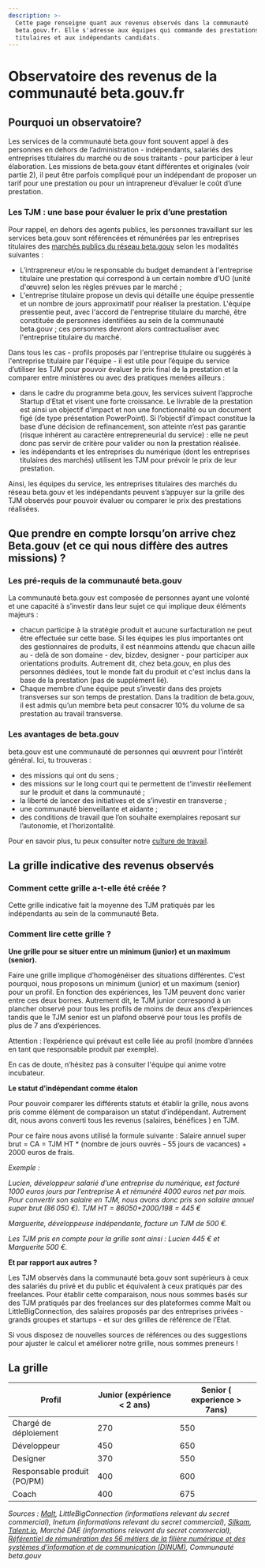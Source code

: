 ```yaml
---
description: >-
  Cette page renseigne quant aux revenus observés dans la communauté
  beta.gouv.fr. Elle s'adresse aux équipes qui commande des prestations, aux
  titulaires et aux indépendants candidats.
---
```


# Observatoire des revenus de la communauté beta.gouv.fr

## Pourquoi un observatoire?

Les services de la communauté beta.gouv font souvent appel à des personnes en dehors de l’administration - indépendants, salariés des entreprises titulaires du marché ou de sous traitants - pour participer à leur élaboration. Les missions de beta.gouv étant différentes et originales (voir partie 2), il peut être parfois compliqué pour un indépendant de proposer un tarif pour une prestation ou pour un intrapreneur d’évaluer le coût d’une prestation.

### Les TJM : une base pour évaluer le prix d’une prestation

Pour rappel, en dehors des agents publics, les personnes travaillant sur les services beta.gouv sont référencées et rémunérées par les entreprises titulaires des [marchés publics du réseau beta.gouv](../../../gerer-sa-startup-detat-ou-de-territoires-au-quotidien/gestion-administrative/marches-publics-beta.gouv.fr/) selon les modalités suivantes :

* L’intrapreneur et/ou le responsable du budget demandent à l'entreprise titulaire une prestation qui correspond à un certain nombre d’UO (unité d'œuvre) selon les règles prévues par le marché ;
* L'entreprise titulaire propose un devis qui détaille une équipe pressentie et un nombre de jours approximatif pour réaliser la prestation. L'équipe pressentie peut, avec l'accord de l'entreprise titulaire du marché, être constituée de personnes identifiées au sein de la communauté beta.gouv ; ces personnes devront alors contractualiser avec l'entreprise titulaire du marché.

Dans tous les cas - profils proposés par l'entreprise titulaire ou suggérés à l'entreprise titulaire par l'équipe - il est utile pour l’équipe du service d’utiliser les TJM pour pouvoir évaluer le prix final de la prestation et la comparer entre ministères ou avec des pratiques menées ailleurs :

* dans le cadre du programme beta.gouv, les services suivent l’approche Startup d’Etat et visent une forte croissance. Le livrable de la prestation est ainsi un objectif d’impact et non une fonctionnalité ou un document figé (de type présentation PowerPoint). Si l’objectif d’impact constitue la base d’une décision de refinancement, son atteinte n’est pas garantie (risque inhérent au caractère entrepreneurial du service) : elle ne peut donc pas servir de critère pour valider ou non la prestation réalisée.
* les indépendants et les entreprises du numérique (dont les entreprises titulaires des marchés) utilisent les TJM pour prévoir le prix de leur prestation.

Ainsi, les équipes du service, les entreprises titulaires des marchés du réseau beta.gouv et les indépendants peuvent s’appuyer sur la grille des TJM observés pour pouvoir évaluer ou comparer le prix des prestations réalisées.

## Que prendre en compte lorsqu’on arrive chez Beta.gouv (et ce qui nous diffère des autres missions) ?

### Les pré-requis de la communauté beta.gouv

La communauté beta.gouv est composée de personnes ayant une volonté et une capacité à s’investir dans leur sujet ce qui implique deux éléments majeurs :

* chacun participe à la stratégie produit et aucune surfacturation ne peut être effectuée sur cette base. Si les équipes les plus importantes ont des gestionnaires de produits, il est néanmoins attendu que chacun aille au - delà de son domaine - dev, bizdev, designer - pour participer aux orientations produits. Autrement dit, chez beta.gouv, en plus des personnes dédiées, tout le monde fait du produit et c'est inclus dans la base de la prestation (pas de supplément lié).
* Chaque membre d’une équipe peut s’investir dans des projets transverses sur son temps de prestation. Dans la tradition de beta.gouv, il est admis qu’un membre beta peut consacrer 10% du volume de sa prestation au travail transverse.

### Les avantages de beta.gouv

beta.gouv est une communauté de personnes qui œuvrent pour l’intérêt général. Ici, tu trouveras :

* des missions qui ont du sens ;
* des missions sur le long court qui te permettent de t’investir réellement sur le produit et dans la communauté ;
* la liberté de lancer des initiatives et de s’investir en transverse ;
* une communauté bienveillante et aidante ;
* des conditions de travail que l’on souhaite exemplaires reposant sur l’autonomie, et l’horizontalité.

Pour en savoir plus, tu peux consulter notre [culture de travail](https://doc.incubateur.net/communaute/travailler-a-beta-gouv/culture/normes-de-conduite).

## La grille indicative des revenus observés

### Comment cette grille a-t-elle été créée ?

Cette grille indicative fait la moyenne des TJM pratiqués par les indépendants au sein de la communauté Beta.

### Comment lire cette grille ?

**Une grille pour se situer entre un minimum (junior) et un maximum (senior).**

Faire une grille implique d’homogénéiser des situations différentes. C’est pourquoi, nous proposons un minimum (junior) et un maximum (senior) pour un profil. En fonction des expériences, les TJM peuvent donc varier entre ces deux bornes. Autrement dit, le TJM junior correspond à un plancher observé pour tous les profils de moins de deux ans d’expériences tandis que le TJM senior est un plafond observé pour tous les profils de plus de 7 ans d’expériences.

Attention : l’expérience qui prévaut est celle liée au profil (nombre d’années en tant que responsable produit par exemple).

En cas de doute, n’hésitez pas à consulter l'équipe qui anime votre incubateur.

**Le statut d’indépendant comme étalon**

Pour pouvoir comparer les différents statuts et établir la grille, nous avons pris comme élément de comparaison un statut d’indépendant. Autrement dit, nous avons converti tous les revenus (salaires, bénéfices ) en TJM.

Pour ce faire nous avons utilisé la formule suivante : Salaire annuel super brut = CA = TJM HT \* (nombre de jours ouvrés - 55 jours de vacances) + 2000 euros de frais.&#x20;

_Exemple :_

_Lucien, développeur salarié d’une entreprise du numérique, est facturé 1000 euros jours par l’entreprise A et rémunéré 4000 euros net par mois. Pour convertir son salaire en TJM, nous avons donc pris son salaire annuel super brut (86 050 €). TJM HT = 86050+2000/198 = 445 €_

_Marguerite, développeuse indépendante, facture un TJM de 500 €._

_Les TJM pris en compte pour la grille sont ainsi : Lucien 445 € et Marguerite 500 €._

**Et par rapport aux autres ?**

Les TJM observés dans la communauté beta.gouv sont supérieurs à ceux des salariés du privé et du public et équivalent à ceux pratiqués par des freelances. Pour établir cette comparaison, nous nous sommes basés sur des TJM pratiqués par des freelances sur des plateformes comme Malt ou LittleBigConnection, des salaires proposés par des entreprises privées - grands groupes et startups - et sur des grilles de référence de l’Etat.

Si vous disposez de nouvelles sources de références ou des suggestions pour ajuster le calcul et améliorer notre grille, nous sommes preneurs !

## La grille

| **Profil**                  | **Junior (expérience < 2 ans)** | **Senior ( experience > 7ans)** |
| --------------------------- | ------------------------------- | ------------------------------- |
| Chargé de déploiement       | 270                             | 550                             |
| Développeur                 | 450                             | 650                             |
| Designer                    | 370                             | 550                             |
| Responsable produit (PO/PM) | 400                             | 600                             |
| Coach                       | 400                             | 675                             |

_Sources :_ [_Malt_](https://www.malt.fr/t/barometre-tarifs)_, LittleBigConnection (informations relevant du secret commercial), Inetum (informations relevant du secret commercial),_ [_Silkom_](https://www.silkhom.com/barometre-2021-des-tjm-dans-informatique-digital/)_,_ [_Talent.io_](https://join.talent.io/tech-salary-report-fr)_, Marché DAE (informations relevant du secret commercial),_[ _Référentiel de rémunération des 56 métiers de la filière numérique et des systèmes d’information et de communication (DINUM)_](https://www.numerique.gouv.fr/publications/referentiel-remuneration-filiere-numerique/)_, Communauté beta.gouv_
